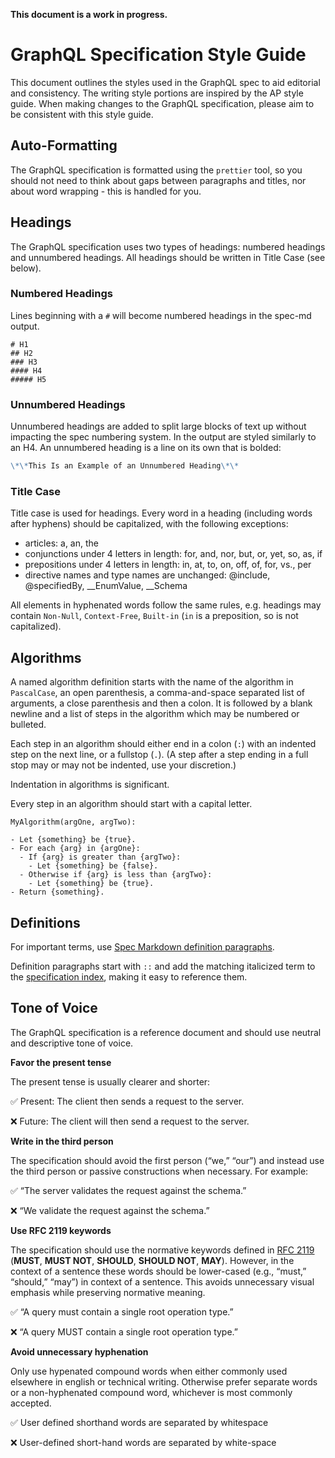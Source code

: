 **This document is a work in progress.**

# GraphQL Specification Style Guide

This document outlines the styles used in the GraphQL spec to aid editorial and
consistency. The writing style portions are inspired by the AP style guide. When
making changes to the GraphQL specification, please aim to be consistent with
this style guide.

## Auto-Formatting

The GraphQL specification is formatted using the `prettier` tool, so you should
not need to think about gaps between paragraphs and titles, nor about word
wrapping - this is handled for you.

## Headings

The GraphQL specification uses two types of headings: numbered headings and
unnumbered headings. All headings should be written in Title Case (see below).

### Numbered Headings

Lines beginning with a `#` will become numbered headings in the spec-md output.

```
# H1
## H2
### H3
#### H4
##### H5
```

### Unnumbered Headings

Unnumbered headings are added to split large blocks of text up without impacting
the spec numbering system. In the output are styled similarly to an H4. An
unnumbered heading is a line on its own that is bolded:

```md
\*\*This Is an Example of an Unnumbered Heading\*\*
```

### Title Case

Title case is used for headings. Every word in a heading (including words after
hyphens) should be capitalized, with the following exceptions:

- articles: a, an, the
- conjunctions under 4 letters in length: for, and, nor, but, or, yet, so, as,
  if
- prepositions under 4 letters in length: in, at, to, on, off, of, for, vs., per
- directive names and type names are unchanged: @include, @specifiedBy,
  \_\_EnumValue, \_\_Schema

All elements in hyphenated words follow the same rules, e.g. headings may
contain `Non-Null`, `Context-Free`, `Built-in` (`in` is a preposition, so is not
capitalized).

## Algorithms

A named algorithm definition starts with the name of the algorithm in
`PascalCase`, an open parenthesis, a comma-and-space separated list of
arguments, a close parenthesis and then a colon. It is followed by a blank
newline and a list of steps in the algorithm which may be numbered or bulleted.

Each step in an algorithm should either end in a colon (`:`) with an indented
step on the next line, or a fullstop (`.`). (A step after a step ending in a
full stop may or may not be indented, use your discretion.)

Indentation in algorithms is significant.

Every step in an algorithm should start with a capital letter.

```
MyAlgorithm(argOne, argTwo):

- Let {something} be {true}.
- For each {arg} in {argOne}:
  - If {arg} is greater than {argTwo}:
    - Let {something} be {false}.
  - Otherwise if {arg} is less than {argTwo}:
    - Let {something} be {true}.
- Return {something}.
```

## Definitions

For important terms, use
[Spec Markdown definition paragraphs](https://spec-md.com/#sec-Definition-Paragraph).

Definition paragraphs start with `::` and add the matching italicized term to
the [specification index](https://spec.graphql.org/draft/#index), making it easy
to reference them.

## Tone of Voice

The GraphQL specification is a reference document and should use neutral and
descriptive tone of voice.

**Favor the present tense**

The present tense is usually clearer and shorter:

✅ Present: The client then sends a request to the server.

❌ Future: The client will then send a request to the server.

**Write in the third person**

The specification should avoid the first person (“we,” “our”) and instead use
the third person or passive constructions when necessary. For example:

✅ “The server validates the request against the schema.”

❌ “We validate the request against the schema.”

**Use RFC 2119 keywords**

The specification should use the normative keywords defined in
[RFC 2119](https://www.rfc-editor.org/rfc/rfc2119) (**MUST**, **MUST NOT**,
**SHOULD**, **SHOULD NOT**, **MAY**). However, in the context of a sentence
these words should be lower-cased (e.g., “must,” “should,” “may”) in context of
a sentence. This avoids unnecessary visual emphasis while preserving normative
meaning.

✅ “A query must contain a single root operation type.”

❌ “A query MUST contain a single root operation type.”

**Avoid unnecessary hyphenation**

Only use hypenated compound words when either commonly used elsewhere in english
or technical writing. Otherwise prefer separate words or a non-hyphenated
compound word, whichever is most commonly accepted.

✅ User defined shorthand words are separated by whitespace

❌ User-defined short-hand words are separated by white-space
